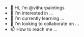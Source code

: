 - 👋 Hi, I’m @vithurpaintings
- 👀 I’m interested in ...
- 🌱 I’m currently learning ...
- 💞️ I’m looking to collaborate on ...
- 📫 How to reach me ...

<!---
vithurpaintings/vithurpaintings is a ✨ special ✨ repository because its `README.md` (this file) appears on your GitHub profile.
You can click the Preview link to take a look at your changes.
--->
